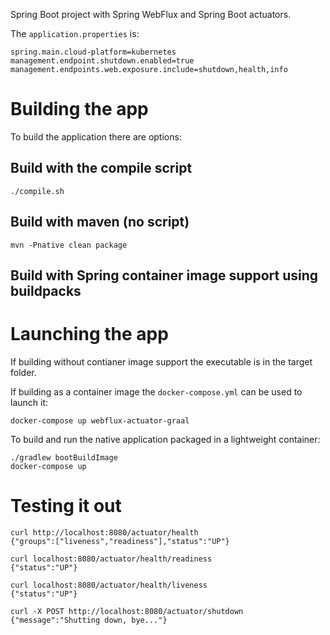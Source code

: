 Spring Boot project with Spring WebFlux and Spring Boot actuators.

The `application.properties` is:

```
spring.main.cloud-platform=kubernetes
management.endpoint.shutdown.enabled=true
management.endpoints.web.exposure.include=shutdown,health,info
```

# Building the app

To build the application there are options:

## Build with the compile script

```
./compile.sh
```

## Build with maven (no script)

```
mvn -Pnative clean package
```


## Build with Spring container image support using buildpacks


# Launching the app

If building without contianer image support the executable is in the target folder.

If building as a container image the `docker-compose.yml` can be used to launch it:

```
docker-compose up webflux-actuator-graal
```


To build and run the native application packaged in a lightweight container:
```
./gradlew bootBuildImage
docker-compose up
```

# Testing it out

```
curl http://localhost:8080/actuator/health
{"groups":["liveness","readiness"],"status":"UP"}

curl localhost:8080/actuator/health/readiness
{"status":"UP"}

curl localhost:8080/actuator/health/liveness
{"status":"UP"}

curl -X POST http://localhost:8080/actuator/shutdown
{"message":"Shutting down, bye..."}
```
